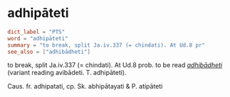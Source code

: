 # adhipāteti

``` toml
dict_label = "PTS"
word = "adhipāteti"
summary = "to break, split Ja.iv.337 (= chindati). At Ud.8 pr"
see_also = ["adhibādheti"]
```

to break, split Ja.iv.337 (= chindati). At Ud.8 prob. to be read *[adhibādheti](adhibādheti.md)* (variant reading avibādeti. T. adhipāteti).

Caus. fr. adhipatati, cp. Sk. abhipātayati & P. atipāteti

